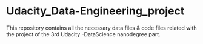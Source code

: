 # Udacity_Data-Engineering_project
This repository contains all the necessary data files  &amp; code files related with the project of the 3rd  Udacity -DataScience nanodegree part.
